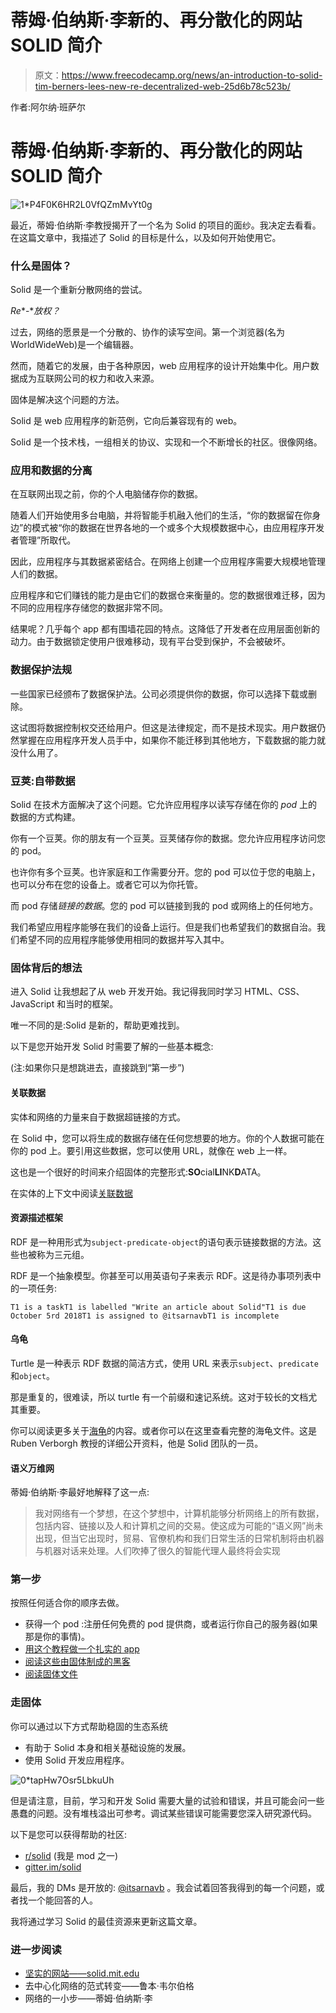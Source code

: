 # 蒂姆·伯纳斯·李新的、再分散化的网站 SOLID 简介

> 原文：<https://www.freecodecamp.org/news/an-introduction-to-solid-tim-berners-lees-new-re-decentralized-web-25d6b78c523b/>

作者:阿尔纳·班萨尔

# 蒂姆·伯纳斯·李新的、再分散化的网站 SOLID 简介

![1*P4F0K6HR2L0VfQZmMvYt0g](img/cf4189c2f2a9ed82f92d7bf758a20dcf.png)

最近，蒂姆·伯纳斯·李教授揭开了一个名为 Solid 的项目的面纱。我决定去看看。在这篇文章中，我描述了 Solid 的目标是什么，以及如何开始使用它。

### 什么是固体？

Solid 是一个重新分散网络的尝试。

*Re**-**放权？*

过去，网络的愿景是一个分散的、协作的读写空间。第一个浏览器(名为 WorldWideWeb)是一个编辑器。

然而，随着它的发展，由于各种原因，web 应用程序的设计开始集中化。用户数据成为互联网公司的权力和收入来源。

固体是解决这个问题的方法。

Solid 是 web 应用程序的新范例，它向后兼容现有的 web。

Solid 是一个技术栈，一组相关的协议、实现和一个不断增长的社区。很像网络。

### 应用和数据的分离

在互联网出现之前，你的个人电脑储存你的数据。

随着人们开始使用多台电脑，并将智能手机融入他们的生活，“你的数据留在你身边”的模式被“你的数据在世界各地的一个或多个大规模数据中心，由应用程序开发者管理”所取代。

因此，应用程序与其数据紧密结合。在网络上创建一个应用程序需要大规模地管理人们的数据。

应用程序和它们赚钱的能力是由它们的数据仓来衡量的。您的数据很难迁移，因为不同的应用程序存储您的数据非常不同。

结果呢？几乎每个 app 都有围墙花园的特点。这降低了开发者在应用层面创新的动力。由于数据锁定使用户很难移动，现有平台受到保护，不会被破坏。

### 数据保护法规

一些国家已经颁布了数据保护法。公司必须提供你的数据，你可以选择下载或删除。

这试图将数据控制权交还给用户。但这是法律规定，而不是技术现实。用户数据仍然掌握在应用程序开发人员手中，如果你不能迁移到其他地方，下载数据的能力就没什么用了。

### 豆荚:自带数据

Solid 在技术方面解决了这个问题。它允许应用程序以读写存储在你的 *pod* 上的数据的方式构建。

你有一个豆荚。你的朋友有一个豆荚。豆荚储存你的数据。您允许应用程序访问您的 pod。

也许你有多个豆荚。也许家庭和工作需要分开。您的 pod 可以位于您的电脑上，也可以分布在您的设备上。或者它可以为你托管。

而 pod 存储*链接的数据*。您的 pod 可以链接到我的 pod 或网络上的任何地方。

我们希望应用程序能够在我们的设备上运行。但是我们也希望我们的数据自治。我们希望不同的应用程序能够使用相同的数据并写入其中。

### 固体背后的想法

进入 Solid 让我想起了从 web 开发开始。我记得我同时学习 HTML、CSS、JavaScript 和当时的框架。

唯一不同的是:Solid 是新的，帮助更难找到。

以下是您开始开发 Solid 时需要了解的一些基本概念:

(注:如果你只是想跳进去，直接跳到“第一步”)

#### **关联数据**

实体和网络的力量来自于数据超链接的方式。

在 Solid 中，您可以将生成的数据存储在任何您想要的地方。你的个人数据可能在你的 pod 上。要引用这些数据，您可以使用 URL，就像在 web 上一样。

这也是一个很好的时间来介绍固体的完整形式:**SO**cial**LI**NK**D**ATA。

在实体的上下文中阅读[关联数据](https://solid.inrupt.com/docs/intro-to-linked-data)

#### **资源描述框架**

RDF 是一种用形式为`subject-predicate-object`的语句表示链接数据的方法。这些也被称为三元组。

RDF 是一个抽象模型。你甚至可以用英语句子来表示 RDF。这是待办事项列表中的一项任务:

```
T1 is a taskT1 is labelled "Write an article about Solid"T1 is due October 5rd 2018T1 is assigned to @itsarnavbT1 is incomplete
```

#### **乌龟**

Turtle 是一种表示 RDF 数据的简洁方式，使用 URL 来表示`subject`、`predicate`和`object`。

那是重复的，很难读，所以 turtle 有一个前缀和速记系统。这对于较长的文档尤其重要。

你可以阅读更多关于[海龟](https://solid.inrupt.com/docs/expressing-ld-with-turtle)的内容。或者你可以在这里查看完整的海龟文件。这是 Ruben Verborgh 教授的详细公开资料，他是 Solid 团队的一员。

#### 语义万维网

蒂姆·伯纳斯·李最好地解释了这一点:

> 我对网络有一个梦想，在这个梦想中，计算机能够分析网络上的所有数据，包括内容、链接以及人和计算机之间的交易。使这成为可能的“语义网”尚未出现，但当它出现时，贸易、官僚机构和我们日常生活的日常机制将由机器与机器对话来处理。人们吹捧了很久的智能代理人最终将会实现

### 第一步

按照任何适合你的顺序去做。

*   获得一个 pod :注册任何免费的 pod 提供商，或者运行你自己的服务器(如果那是你的事情)。
*   [用这个教程做一个扎实的 app](https://solid.inrupt.com/docs/app-on-your-lunch-break)
*   [阅读这些由固体制成的黑客](https://solid.gitbook.io/solid-hacks/)
*   [阅读固体文件](https://solid.inrupt.com/docs)

### 走固体

你可以通过以下方式帮助稳固的生态系统

*   有助于 Solid 本身和相关基础设施的发展。
*   使用 Solid 开发应用程序。

![0*tapHw7Osr5LbkuUh](img/05c91251352e41fcc9cee9ad70d032cc.png)

但是请注意，目前，学习和开发 Solid 需要大量的试验和错误，并且可能会问一些愚蠢的问题。没有堆栈溢出可参考。调试某些错误可能需要您深入研究源代码。

以下是您可以获得帮助的社区:

*   [r/solid](https://reddit.com/r/solid) (我是 mod 之一)
*   [gitter.im/solid](https://gitter.im/solid/home)

最后，我的 DMs 是开放的: [@itsarnavb](https://twitter.com/itsarnavb) 。我会试着回答我得到的每一个问题，或者找一个能回答的人。

我将通过学习 Solid 的最佳资源来更新这篇文章。

### 进一步阅读

*   [坚实的网站——solid.mit.edu](https://solid.mit.edu)
*   去中心化网络的范式转变——鲁本·韦尔伯格
*   网络的一小步——蒂姆·伯纳斯·李